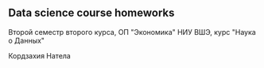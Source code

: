 ## Data science course homeworks

Второй семестр второго курса, ОП "Экономика" НИУ ВШЭ, курс "Наука о Данных"

Кордзахия Натела
